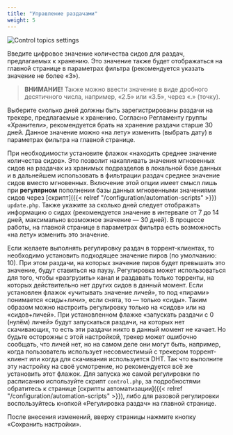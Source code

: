 ```yaml
---
title: "Управление раздачами"
weight: 5
---
```


![Control topics settings](https://user-images.githubusercontent.com/1829509/82585494-83245580-9baf-11ea-83de-0749f50ba800.png)

Введите цифровое значение количества сидов для раздач, предлагаемых к хранению. Это значение также будет отображаться на главной странице в параметрах фильтра (рекомендуется указать значение не более «3»).

> **ВНИМАНИЕ!** Также можно ввести значение в виде дробного десятичного числа, например, «2.5» или «3.5», через «.» (точку).

Выберите сколько дней должны быть зарегистрированы раздачи на трекере, предлагаемые к хранению. Согласно Регламенту группы «Хранители», рекомендуется брать на хранение раздачи старше 30 дней. Данное значение можно «на лету» изменить (выбрать дату) в параметрах фильтра на главной странице.

При необходимости установите флажок «находить среднее значение количества сидов». Это позволит накапливать значения мгновенных сидов на раздачах из хранимых подразделов в локальной базе данных и в дальнейшем использовать в фильтрации раздач среднее значение сидов вместо мгновенных. Включение этой опции имеет смысл лишь при **регулярном** пополнении базы данных мгновенными значениями сидов через [скрипт]({{< relref "/configuration/automation-scripts" >}}) `update.php`. Также укажите за сколько дней следует отображать информацию о сидах (рекомендуется значение в интервале от 7 до 14 дней, максимально возможное значение — 30 дней). В процессе работы, на главной странице в параметрах фильтра есть возможность «на лету» изменить это значение.

Если желаете выполнять регулировку раздач в торрент-клиентах, то необходимо установить подходящее значение пиров (по умолчанию: 10). При этом раздачи, на которых значение пиров будет превышать это значение, будут ставиться на паузу. Регулировка может использоваться для того, чтобы «разгрузить» канал и раздавать только торренты, на которых действительно нет других сидов в данный момент. Если установлен флажок «учитывать значение личей», то под «пирами» понимается «сиды+личи», если снята, то — только «сиды». Таким образом можно настроить регулировку только на «сидов» или на «сидов+личей». При установленном флажке «запускать раздачи с 0 (нулём) личей» будут запускаться раздачи, на которых нет скачивающих, то есть эти раздачи никто в данный момент не качает. Но будьте осторожны с этой настройкой, трекер может ошибочно сообщать, что личей нет, но на самом деле они могут быть, например, когда пользователь использует несовместимый с трекером торрент-клиент или когда для скачивания используется DHT. Так что выполните эту настройку на своё усмотрение, но рекомендуется всё же установить этот флажок. Для запуска же самой регулировки по расписанию используйте скрипт `control.php`, за подробностями обратитесь к странице [скрипты автоматизации]({{< relref "/configuration/automation-scripts" >}}), либо для разовой регулировки воспользуйтесь кнопкой «Регулировка раздач» на главной странице.

После внесения изменений, вверху страницы нажмите кнопку «Сохранить настройки».
